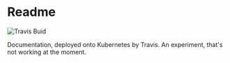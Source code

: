Readme
======

![Travis Buid][travis]

Documentation, deployed onto Kubernetes by Travis. An experiment, that's not working at the moment.


[travis]: https://api.travis-ci.org/andrewhowdencom/docs.littleman.co.svg

